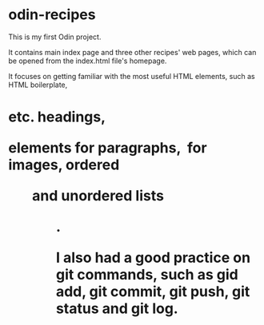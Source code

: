 # odin-recipes

This is my first Odin project.

It contains main index page and three other recipes' web pages, which can be opened from the index.html file's homepage.

It focuses on getting familiar with the most useful HTML elements, such as HTML boilerplate, <h1> etc. headings, <p> elements for paragraphs, <img> for images, ordered <ol> and unordered lists <ul>.

I also had a good practice on git commands, such as gid add, git commit, git push, git status and git log.
